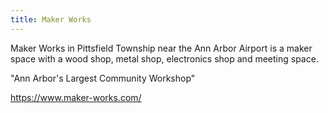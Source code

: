 ```yaml
---
title: Maker Works
---
```

Maker Works in Pittsfield Township near the
Ann Arbor Airport is a maker space with 
a wood shop, metal shop, electronics shop
and meeting space. 

"Ann Arbor's Largest Community Workshop"

https://www.maker-works.com/
